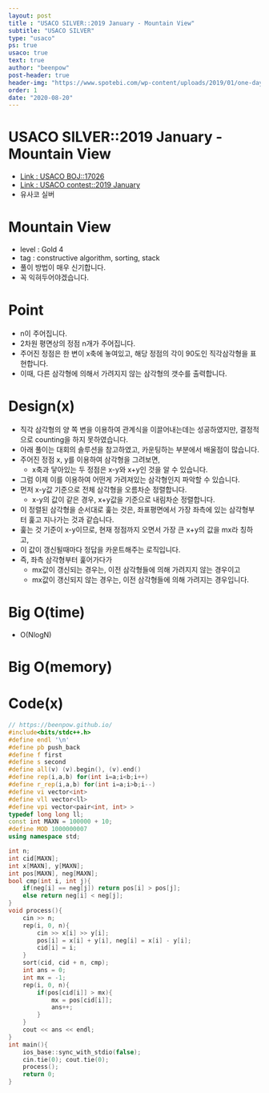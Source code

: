 ```yaml
---
layout: post
title : "USACO SILVER::2019 January - Mountain View"
subtitle: "USACO SILVER"
type: "usaco"
ps: true
usaco: true
text: true
author: "beenpow"
post-header: true
header-img: "https://www.spotebi.com/wp-content/uploads/2019/01/one-day-day-one-workout-motivation-spotebi.jpg"
order: 1
date: "2020-08-20"
---
```


# USACO SILVER::2019 January - Mountain View
- [Link : USACO BOJ::17026](https://www.acmicpc.net/problem/17026)
- [Link : USACO contest::2019 January](http://www.usaco.org/index.php?page=jan19results)
- 유사코 실버

# Mountain View

- level : Gold 4
- tag : constructive algorithm, sorting, stack
- 풀이 방법이 매우 신기합니다.
- 꼭 익혀두어야겠습니다.

# Point
- n이 주어집니다.
- 2차원 평면상의 정점 n개가 주어집니다.
- 주어진 정점은 한 변이 x축에 놓여있고, 해당 정점의 각이 90도인 직각삼각형을 표현합니다.
- 이때, 다른 삼각형에 의해서 가려지지 않는 삼각형의 갯수를 출력합니다.

# Design(x)
- 직각 삼각형의 양 쪽 변을 이용하여 관계식을 이끌어내는데는 성공하였지만, 결정적으로 counting을 하지 못하였습니다.
- 아래 풀이는 대회의 솔루션을 참고하였고, 카운팅하는 부분에서 배울점이 많습니다.
- 주어진 정점 x, y를 이용하여 삼각형을 그려보면,
  - x축과 닿아있는 두 정점은 x-y와 x+y인 것을 알 수 있습니다.
- 그럼 이제 이를 이용하여 어떤게 가려져있는 삼각형인지 파악할 수 있습니다.
- 먼저 x-y값 기준으로 전체 삼각형을 오름차순 정렬합니다.
  - x-y의 값이 같은 경우, x+y값을 기준으로 내림차순 정렬합니다.
- 이 정렬된 삼각형을 순서대로 훑는 것은, 좌표평면에서 가장 좌측에 있는 삼각형부터 훑고 지나가는 것과 같습니다.
- 훑는 것 기준이 x-y이므로, 현재 정점까지 오면서 가장 큰 x+y의 값을 mx라 칭하고, 
- 이 값이 갱신될때마다 정답을 카운트해주는 로직입니다.
- 즉, 좌측 삼각형부터 훑어가다가
  - mx값이 갱신되는 경우는, 이전 삼각형들에 의해 가려지지 않는 경우이고
  - mx값이 갱신되지 않는 경우는, 이전 삼각형들에 의해 가려지는 경우입니다.

# Big O(time)
- O(NlogN)

# Big O(memory)

# Code(x)

```cpp
// https://beenpow.github.io/
#include<bits/stdc++.h>
#define endl '\n'
#define pb push_back
#define f first
#define s second
#define all(v) (v).begin(), (v).end()
#define rep(i,a,b) for(int i=a;i<b;i++)
#define r_rep(i,a,b) for(int i=a;i>b;i--)
#define vi vector<int>
#define vll vector<ll>
#define vpi vector<pair<int, int> >
typedef long long ll;
const int MAXN = 100000 + 10;
#define MOD 1000000007
using namespace std;

int n;
int cid[MAXN];
int x[MAXN], y[MAXN];
int pos[MAXN], neg[MAXN];
bool cmp(int i, int j){
    if(neg[i] == neg[j]) return pos[i] > pos[j];
    else return neg[i] < neg[j];
}
void process(){
    cin >> n;
    rep(i, 0, n){
        cin >> x[i] >> y[i];
        pos[i] = x[i] + y[i], neg[i] = x[i] - y[i];
        cid[i] = i;
    }
    sort(cid, cid + n, cmp);
    int ans = 0;
    int mx = -1;
    rep(i, 0, n){
        if(pos[cid[i]] > mx){
            mx = pos[cid[i]];
            ans++;
        }
    }
    cout << ans << endl;
}
int main(){
    ios_base::sync_with_stdio(false);
    cin.tie(0); cout.tie(0);
    process();
    return 0;
}
```
